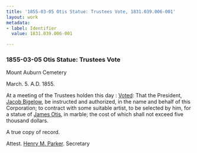 ```yaml
---
title: '1855-03-05 Otis Statue: Trustees Vote, 1831.039.006-001'
layout: work
metadata:
- label: Identifier
  value: 1831.039.006-001

---
```

<div class="pages">
<div id="page-1130695">
<h3><a name="page-1130695">1855-03-05 Otis Statue: Trustees Vote</a></h3>
<div class="page-content">
<p>Mount Auburn Cemetery</p>
<p><date when='1855-03-05'>March. 5. A.D. 1855</date>.</p>
<p>At a meeting of the Trustees holden this day : <span class='line-break'> </span><ins>Voted</ins>: That the President, <a href='/pages/subjects/52529' title='Bigelow, Jacob'>Jacob Bigelow</a>, be in<span class='line-break'></span>structed and authorized, in the name and behalf<span class='line-break'> </span>of this Corporation; to contract with some suitable<span class='line-break'> </span>artist, to be selected by him, for a statue of <a href='/pages/subjects/54268' title='James Otis Statue'>James<span class='line-break'> </span>Otis</a>, in marble; the cost of which shall not exceed<span class='line-break'> </span>five thousand dollars.</p>
<p>A true copy of record.</p>
<p>Attest. <a href='/pages/subjects/62332' title='Parker, Henry Melville'>Henry M. Parker</a>. Secretary</p>
</div>
</div>
<br />
</div>
